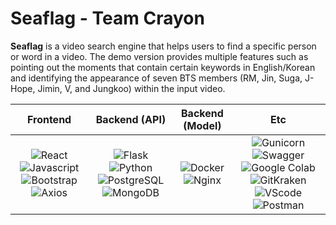 # Seaflag - Team Crayon 

<b>Seaflag</b> is a video search engine that helps users to find a specific person or word in a video. The demo version provides multiple features such as pointing out the moments that contain certain keywords in English/Korean and identifying the appearance of seven BTS members (RM, Jin, Suga, J-Hope, Jimin, V, and Jungkoo) within the input video.




|         Frontend         |         Backend (API)         |         Backend (Model)         |         Etc         |
| :----------------------: | :---------------------------: | :-----------------------------: | :-----------------: |
| ![React](https://img.shields.io/badge/react-v17.0.2-9cf?style=flat-square&logo=react) ![Javascript](https://img.shields.io/badge/javascript-ES6+-yellow?style=flat-square&logo=javascript) ![Bootstrap](https://img.shields.io/badge/bootstrap-v5.0.3-2cf?style=flat-square&logo=bootstrap) ![Axios](https://img.shields.io/badge/axios-v0.21.1-9cf?style=flat-square&color=purple) | ![Flask](https://img.shields.io/badge/flask-v2.0.1-green?style=flat-square&logo=flask) ![Python](https://img.shields.io/badge/python-v3.8.6-skyblue?style=flat-square&logo=python) ![PostgreSQL](https://img.shields.io/badge/postgreSQL-v12.7-blue?style=flat-square&logo=postgresql) ![MongoDB](https://img.shields.io/badge/MongoDB-47A248?style=flat-square&logo=MongoDB&logoColor=white) | ![Docker](https://img.shields.io/badge/docker-v20.10.7-brightgreen?style=flat-square&logo=docker)  ![Nginx](https://img.shields.io/badge/Nginx-v1.21.1-brightgreen?style=flat-square&logo=nginx) | ![Gunicorn](https://img.shields.io/badge/gunicorn-v20.1.0-darkgreen?style=flat-square&logo=gunicorn) ![Swagger](https://img.shields.io/badge/Swagger-gray?style=flat-square&logo=Swagger) ![Google Colab](https://camo.githubusercontent.com/262664d89515ac916d0e1a7e5b90f047caac9c16515aa2139df56bd67523ca6c/68747470733a2f2f696d672e736869656c64732e696f2f62616467652f636f6c61622d6461726b677265656e3f6c6f676f3d476f6f676c65436f6c6162) ![GitKraken](https://img.shields.io/badge/GitKraken-gray?style=flat-square&logo=GitKraken) ![VScode](https://img.shields.io/badge/VScode-v1.58.2-blue?style=flat-square&logo=visual-studio-code) ![Postman](https://img.shields.io/badge/Postman-gray?style=flat-square&logo=Postman) |